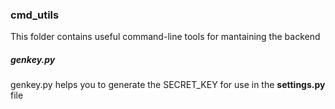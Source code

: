 ### cmd_utils

This folder contains useful command-line tools for mantaining the backend

##### __genkey.py__
genkey.py helps you to generate the SECRET_KEY for use in the __settings.py__ file